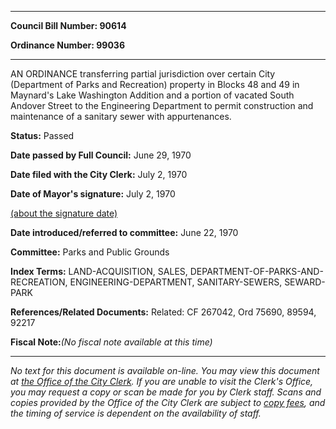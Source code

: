 

********

**Council Bill Number: 90614**
   
**Ordinance Number: 99036**
********

 AN ORDINANCE transferring partial jurisdiction over certain City (Department of Parks and Recreation) property in Blocks 48 and 49 in Maynard's Lake Washington Addition and a portion of vacated South Andover Street to the Engineering Department to permit construction and maintenance of a sanitary sewer with appurtenances.

**Status:** Passed
   
**Date passed by Full Council:** June 29, 1970
   
**Date filed with the City Clerk:** July 2, 1970
   
**Date of Mayor's signature:** July 2, 1970
   
[(about the signature date)](/~public/approvaldate.htm)
   
   
   
**Date introduced/referred to committee:** June 22, 1970
   
**Committee:** Parks and Public Grounds
   
   
**Index Terms:** LAND-ACQUISITION, SALES, DEPARTMENT-OF-PARKS-AND-RECREATION, ENGINEERING-DEPARTMENT, SANITARY-SEWERS, SEWARD-PARK

**References/Related Documents:** Related: CF 267042, Ord 75690, 89594, 92217

**Fiscal Note:**_(No fiscal note available at this time)_
********

_No text for this document is available on-line. You may view this document at [the Office of the City Clerk](http://www.seattle.gov/leg/clerk/contactUs.htm). If you are unable to visit the Clerk's Office, you may request a copy or scan be made for you by Clerk staff. Scans and copies provided by the Office of the City Clerk are subject to [copy fees](http://clerk.seattle.gov/~public/clerkfees.htm), and the timing of service is dependent on the availability of staff._

